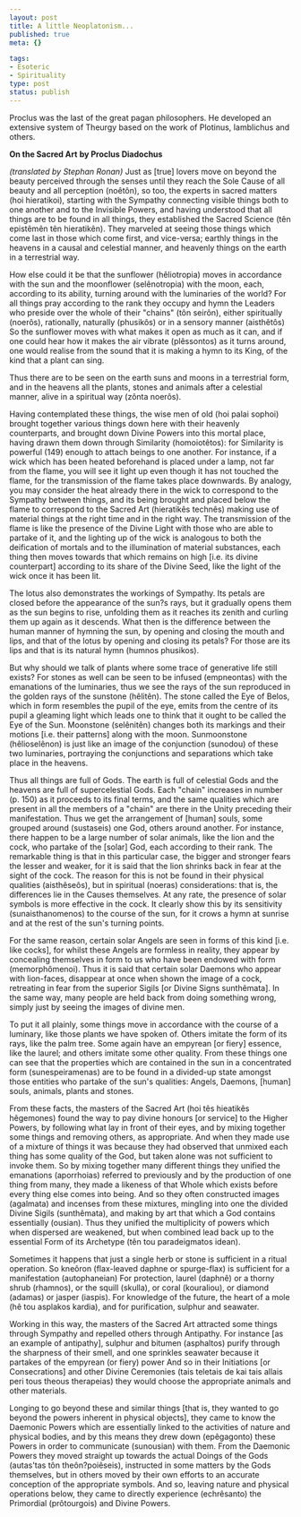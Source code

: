 ```yaml
--- 
layout: post
title: A little Neoplatonism...
published: true
meta: {}

tags: 
- Esoteric
- Spirituality
type: post
status: publish
---
```

Proclus was the last of the great pagan philosophers. He developed an extensive system of Theurgy based on the work of Plotinus, Iamblichus and others.

<strong>On the Sacred Art</strong>
<strong>by Proclus Diadochus</strong>

<em>(translated by Stephan Ronan)</em>
Just as [true] lovers move on beyond the beauty perceived through the senses until they reach the Sole Cause of all beauty and all perception (noêtôn), so too, the experts in sacred matters (hoi hieratikoi), starting with the Sympathy connecting visible things both to one another and to the Invisible Powers, and having understood that all things are to be found in all things, they established the Sacred Science (tên epistêmên tên hieratikên). They marveled at seeing those things which come last in those which come first, and vice-versa; earthly things in the heavens in a causal and celestial manner, and heavenly things on the earth in a terrestrial way.

How else could it be that the sunflower (hêliotropia) moves in accordance with the sun and the moonflower (selênotropia) with the moon, each, according to its ability, turning around with the luminaries of the world? For all things pray according to the rank they occupy and hymn the Leaders who preside over the whole of their "chains" (tôn seirôn), either spiritually (noerôs), rationally, naturally (phusikôs) or in a sensory manner (aisthêtôs) So the sunflower moves with what makes it open as much as it can, and if one could hear how it makes the air vibrate (plêssontos) as it turns around, one would realise from the sound that it is making a hymn to its King, of the kind that a plant can sing.

Thus there are to be seen on the earth suns and moons in a terrestrial form, and in the heavens all the plants, stones and animals after a celestial manner, alive in a spiritual way (zônta noerôs).

Having contemplated these things, the wise men of old (hoi palai sophoi) brought together various things down here with their heavenly counterparts, and brought down Divine Powers into this mortal place, having drawn them down through Similarity (homoiotêtos): for Similarity is powerful (149) enough to attach beings to one another. For instance, if a wick which has been heated beforehand is placed under a lamp, not far from the flame, you will see it light up even though it has not touched the flame, for the transmission of the flame takes place downwards. By analogy, you may consider the heat already there in the wick to correspond to the Sympathy between things, and its being brought and placed below the flame to correspond to the Sacred Art (hieratikês technês) making use of material things at the right time and in the right way. The transmission of the flame is like the presence of the Divine Light with those who are able to partake of it, and the lighting up of the wick is analogous to both the deification of mortals and to the illumination of material substances, each thing then moves towards that which remains on high [i.e. its divine counterpart] according to its share of the Divine Seed, like the light of the wick once it has been lit.

The lotus also demonstrates the workings of Sympathy. Its petals are closed before the appearance of the sun?s rays, but it gradually opens them as the sun begins to rise, unfolding them as it reaches its zenith and curling them up again as it descends. What then is the difference between the human manner of hymning the sun, by opening and closing the mouth and lips, and that of the lotus by opening and closing its petals? For those are its lips and that is its natural hymn (humnos phusikos).

But why should we talk of plants where some trace of generative life still exists? For stones as well can be seen to be infused (empneontas) with the emanations of the luminaries, thus we see the rays of the sun reproduced in the golden rays of the sunstone (hêlitên). The stone called the Eye of Belos, which in form resembles the pupil of the eye, emits from the centre of its pupil a gleaming light which leads one to think that it ought to be called the Eye of the Sun. Moonstone (selênitên) changes both its markings and their motions [i.e. their patterns] along with the moon. Sunmoonstone (hêlioselênon) is just like an image of the conjunction (sunodou) of these two luminaries, portraying the conjunctions and separations which take place in the heavens.

Thus all things are full of Gods. The earth is full of celestial Gods and the heavens are full of supercelestial Gods. Each "chain" increases in number (p. 150) as it proceeds to its final terms, and the same qualities which are present in all the members of a "chain" are there in the Unity preceding their manifestation. Thus we get the arrangement of [human] souls, some grouped around (sustaseis) one God, others around another. For instance, there happen to be a large number of solar animals, like the lion and the cock, who partake of the [solar] God, each according to their rank. The remarkable thing is that in this particular case, the bigger and stronger fears the lesser and weaker, for it is said that the lion shrinks back in fear at the sight of the cock. The reason for this is not be found in their physical qualities (aisthêseôs), but in spiritual (noeras) considerations: that is, the differences lie in the Causes themselves. At any rate, the presence of solar symbols is more effective in the cock. It clearly show this by its sensitivity (sunaisthanomenos) to the course of the sun, for it crows a hymn at sunrise and at the rest of the sun's turning points.

For the same reason, certain solar Angels are seen in forms of this kind [i.e. like cocks], for whilst these Angels are formless in reality, they appear by concealing themselves in form to us who have been endowed with form (memorphômenoi). Thus it is said that certain solar Daemons who appear with lion-faces, disappear at once when shown the image of a cock, retreating in fear from the superior Sigils [or Divine Signs sunthêmata]. In the same way, many people are held back from doing something wrong, simply just by seeing the images of divine men.

To put it all plainly, some things move in accordance with the course of a luminary, like those plants we have spoken of. Others imitate the form of its rays, like the palm tree. Some again have an empyrean [or fiery] essence, like the laurel; and others imitate some other quality. From these things one can see that the properties which are contained in the sun in a concentrated form (sunespeiramenas) are to be found in a divided-up state amongst those entities who partake of the sun's qualities: Angels, Daemons, [human] souls, animals, plants and stones.

From these facts, the masters of the Sacred Art (hoi tês hieatikês hêgemones) found the way to pay divine honours [or service] to the Higher Powers, by following what lay in front of their eyes, and by mixing together some things and removing others, as appropriate. And when they made use of a mixture of things it was because they had observed that unmixed each thing has some quality of the God, but taken alone was not sufficient to invoke them. So by mixing together many different things they unified the emanations (aporrhoias) referred to previously and by the production of one thing from many, they made a likeness of that Whole which exists before every thing else comes into being. And so they often constructed images (agalmata)  and incenses from these mixtures, mingling into one the divided Divine Sigils (sunthêmata), and making by art that which a God contains essentially (ousian). Thus they unified the multiplicity of powers which when dispersed are weakened, but when combined lead back up to the essential Form of its Archetype (tên tou paradeigmatos idean).

Sometimes it happens that just a single herb or stone is sufficient in a ritual operation. So kneôron (flax-leaved daphne or spurge-flax) is sufficient for a manifestation (autophaneian) For protection, laurel (daphnê) or a thorny shrub (rhamnos), or the squill (skulla), or coral (kouraliou), or diamond (adamas) or jasper (iaspis). For knowledge of the future, the heart of a mole (hê tou asplakos kardia), and for purification, sulphur and seawater.

Working in this way, the masters of the Sacred Art attracted some things through Sympathy and repelled others through Antipathy. For instance [as an example of antipathy], sulphur and bitumen (asphaltos) purify through the sharpness of their smell, and one sprinkles seawater because it partakes of the empyrean (or fiery) power And so in their Initiations [or Consecrations] and other Divine Ceremonies (tais teletais de kai tais allais peri tous theous therapeias) they would choose the appropriate animals and other materials.

Longing to go beyond these and similar things [that is, they wanted to go beyond the powers inherent in physical objects], they came to know the Daemonic Powers which are essentially linked to the activities of nature and physical bodies, and by this means they drew down (epêgagonto) these Powers in order to communicate (sunousian) with them. From the Daemonic Powers they moved straight up towards the actual Doings of the Gods (autas'tas tôn theôn?poiêseis), instructed in some matters by the Gods themselves, but in others moved by their own efforts to an accurate conception of the appropriate symbols. And so, leaving nature and physical operations below, they came to directly experience (echrêsanto) the Primordial (prôtourgois) and Divine Powers.
